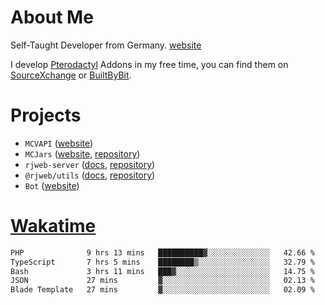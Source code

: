 # About Me

Self-Taught Developer from Germany. [website](https://rjansen.dev)

I develop [Pterodactyl](https://pterodactyl.io) Addons in my free time, you can find
them on [SourceXchange](https://www.sourcexchange.net/teams/356/profile) or [BuiltByBit](https://builtbybit.com/search/3078009).

# Projects

- `MCVAPI` ([website](https://versions.mcjars.app))
- `MCJars` ([website](https://mcjars.app), [repository](https://github.com/0x7d8/mcjar))
- `rjweb-server` ([docs](https://server.rjweb.dev), [repository](https://github.com/0x7d8/NPM_WEB-SERVER))
- `@rjweb/utils` ([docs](https://utils.rjweb.dev), [repository](https://github.com/0x7d8/rjweb-utils))
- `Bot` ([website](https://bot.rjns.dev))

# [Wakatime](https://wakatime.com/@0x7d8)

<!--START_SECTION:waka-->

```txt
PHP              9 hrs 13 mins   ██████████▓░░░░░░░░░░░░░░   42.66 %
TypeScript       7 hrs 5 mins    ████████▒░░░░░░░░░░░░░░░░   32.79 %
Bash             3 hrs 11 mins   ███▓░░░░░░░░░░░░░░░░░░░░░   14.75 %
JSON             27 mins         ▓░░░░░░░░░░░░░░░░░░░░░░░░   02.13 %
Blade Template   27 mins         ▓░░░░░░░░░░░░░░░░░░░░░░░░   02.09 %
```

<!--END_SECTION:waka-->
